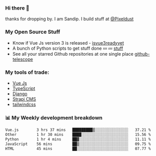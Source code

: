 ### Hi there 👋

thanks for dropping by.
I am Sandip. I build stuff at [@Pixeldust](github.com/pixeldust-in/)

###  **My Open Source Stuff**

 - Know if Vue Js version 3 is released -  [isvue3readyyet](https://github.com/sandiprb/isvue3readyyet)
 - A bunch of Python scripts to get stuff done 💤 💤 [stuff](https://github.com/sandiprb/stuff)
 - See all your starred Github repositories at one single place [github-telescope](https://github.com/sandiprb/github-telescope)



###  **My tools of trade:**
 - [Vue Js](https://github.com/vuejs/vue/)
 - [TypeScript](https://github.com/microsoft/TypeScript)
 - [Django](github.com/django/django)
 - [Strapi CMS](github.com/strapi/strapi)
 - [tailwindcss](https://github.com/tailwindlabs/tailwindcss)


###  📊 **My Weekly development breakdown**
<!--START_SECTION:waka-->

```txt
Vue.js        3 hrs 37 mins   █████████▒░░░░░░░░░░░░░░░   37.21 %
Other         1 hr 30 mins    ████░░░░░░░░░░░░░░░░░░░░░   15.56 %
Python        1 hr 4 mins     ██▓░░░░░░░░░░░░░░░░░░░░░░   11.11 %
JavaScript    56 mins         ██▒░░░░░░░░░░░░░░░░░░░░░░   09.75 %
HTML          45 mins         ██░░░░░░░░░░░░░░░░░░░░░░░   07.77 %
```

<!--END_SECTION:waka-->
